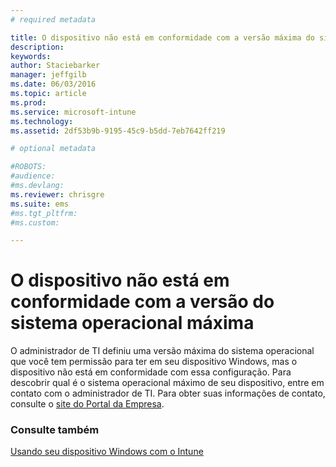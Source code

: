 ```yaml
---
# required metadata

title: O dispositivo não está em conformidade com a versão máxima do sistema operacional | Microsoft Intune
description:
keywords:
author: Staciebarker
manager: jeffgilb
ms.date: 06/03/2016
ms.topic: article
ms.prod:
ms.service: microsoft-intune
ms.technology:
ms.assetid: 2df53b9b-9195-45c9-b5dd-7eb7642ff219

# optional metadata

#ROBOTS:
#audience:
#ms.devlang:
ms.reviewer: chrisgre
ms.suite: ems
#ms.tgt_pltfrm:
#ms.custom:

---
```



# O dispositivo não está em conformidade com a versão do sistema operacional máxima

O administrador de TI definiu uma versão máxima do sistema operacional que você tem permissão para ter em seu dispositivo Windows, mas o dispositivo não está em conformidade com essa configuração. Para descobrir qual é o sistema operacional máximo de seu dispositivo, entre em contato com o administrador de TI. Para obter suas informações de contato, consulte o [site do Portal da Empresa](http://portal.manage.microsoft.com).

### Consulte também
[Usando seu dispositivo Windows com o Intune](using-your-windows-device-with-intune.md)

<!--HONumber=Jun16_HO2-->


